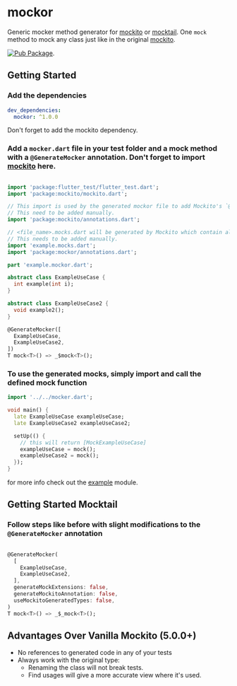 # mockor

Generic mocker method generator for [mockito](https://pub.dev/packages/mockito) or [mocktail](https://pub.dev/packages/mocktail).
One `mock` method to mock any class just like in the original [mockito](https://site.mockito.org/). 

[![Pub Package](https://img.shields.io/pub/v/mockor.svg)](https://pub.dev/packages/mockor).

## Getting Started

### Add the dependencies

```yaml
dev_dependencies:
  mockor: ^1.0.0

```

Don't forget to add the mockito dependency.

### Add a `mocker.dart` file in your test folder and a mock method with a `@GenerateMocker` annotation. Don't forget to import [mockito](https://pub.dev/packages/mockito) here.


```dart

import 'package:flutter_test/flutter_test.dart';
import 'package:mockito/mockito.dart';

// This import is used by the generated mockor file to add Mockito's `@GenerateMocks` annotation.
// This need to be added manually.
import 'package:mockito/annotations.dart';

// <file_name>.mocks.dart will be generated by Mockito which contain all the generated mocks.
// This needs to be added manually.
import 'example.mocks.dart';
import 'package:mockor/annotations.dart';

part 'example.mockor.dart';

abstract class ExampleUseCase {
  int example(int i);
}

abstract class ExampleUseCase2 {
  void example2();
}

@GenerateMocker([
  ExampleUseCase,
  ExampleUseCase2,
])
T mock<T>() => _$mock<T>();
```

### To use the generated mocks, simply import and call the defined mock function

```dart
import '../../mocker.dart';

void main() {
  late ExampleUseCase exampleUseCase;
  late ExampleUseCase2 exampleUseCase2;

  setUp(() {
    // this will return [MockExampleUseCase]
    exampleUseCase = mock();
    exampleUseCase2 = mock();
  });
}
```

for more info check out the [example](https://github.com/digitalrmdy/mockito-builder/tree/master/example) module.

## Getting Started Mocktail
### Follow steps like before with slight modifications to the `@GenerateMocker` annotation
```dart

@GenerateMocker(
  [
    ExampleUseCase,
    ExampleUseCase2,
  ],
  generateMockExtensions: false,
  generateMockitoAnnotation: false,
  useMockitoGeneratedTypes: false,
)
T mock<T>() => _$_mock<T>();

```
## Advantages Over Vanilla Mockito (5.0.0+)

- No references to generated code in any of your tests
- Always work with the original type:
    - Renaming the class will not break tests.
    - Find usages will give a more accurate view where it's used.

